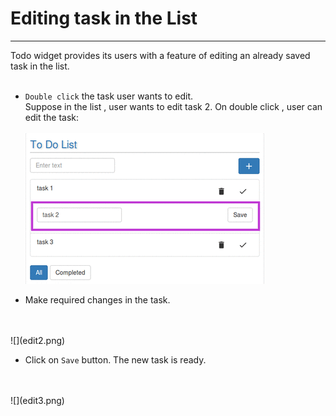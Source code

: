 # Editing task in the List


---


Todo widget provides its users with a feature of editing an already saved task in the list.
<br/>
<br/>
* `Double click` the task user wants to edit.<br/>
Suppose in the list , user wants to edit task 2. On double click , user can edit the task:<br/><br/>
![](edit1.png)

* Make required changes in the task.
<br/>
<br/>
![](edit2.png)

* Click on `Save` button. The new task is ready.
 <br/>
<br/>
![](edit3.png)
